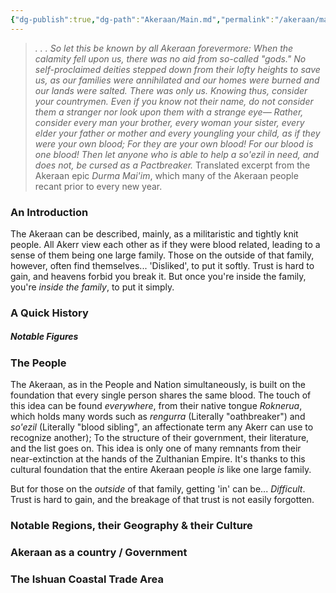 ```yaml
---
{"dg-publish":true,"dg-path":"Akeraan/Main.md","permalink":"/akeraan/main/","title":"Main Document","pinned":"true"}
---
```


> *. . . So let this be known by all Akeraan forevermore: When the calamity fell upon us, there was no aid from so-called "gods." No self-proclaimed deities stepped down from their lofty heights to save us, as our families were annihilated and our homes were burned and our lands were salted. 
> There was only us. 
> Knowing thus, consider your countrymen. Even if you know not their name, do not consider them a stranger nor look upon them with a strange eye— Rather, consider every man your brother, every woman your sister, every elder your father or mother and every youngling your child, as if they were your own blood; For they are your own blood! For our blood is one blood!
> Then let anyone who is able to help a so'ezil in need, and does not, be cursed as a Pactbreaker.*
Translated excerpt from the Akeraan epic *Durma Mai'im*, which many of the Akeraan people recant prior to every new year.

### An Introduction
The Akeraan can be described, mainly, as a militaristic and tightly knit people. All Akerr view each other as if they were blood related, leading to a sense of them being one large family. Those on the outside of that family, however, often find themselves... 'Disliked', to put it softly. 
Trust is hard to gain, and heavens forbid you break it. But once you're inside the family, you're *inside the family*, to put it simply. 

### A Quick History


##### Notable Figures

### The People
The Akeraan, as in the People and Nation simultaneously, is built on the foundation that every single person shares the same blood. The touch of this idea can be found *everywhere*, from their native tongue *Roknerua*, which holds many words such as *rengurra* (Literally "oathbreaker") and *so'ezil* (Literally "blood sibling", an affectionate term any Akerr can use to recognize another); To the structure of their government, their literature, and the list goes on.
This idea is only one of many remnants from their near-extinction at the hands of the Zulthanian Empire. 
It's thanks to this cultural foundation that the entire Akeraan people *is* like one large family. 

But for those on the *outside* of that family, getting 'in' can be... *Difficult*. 
Trust is hard to gain, and the breakage of that trust is not easily forgotten. 

### Notable Regions, their Geography & their Culture




### Akeraan as a country / Government


### The Ishuan Coastal Trade Area

